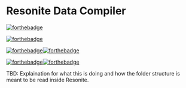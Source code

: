 #  Resonite Data Compiler

[![forthebadge](https://forthebadge.com/images/badges/license-mit.svg)](https://forthebadge.com)

[![forthebadge](https://forthebadge.com/images/badges/works-on-my-machine.svg)](https://forthebadge.com)

[![forthebadge](https://forthebadge.com/images/badges/60-percent-of-the-time-works-every-time.svg)](https://forthebadge.com)[![forthebadge](https://forthebadge.com/images/badges/built-with-resentment.svg)](https://forthebadge.com)

[![forthebadge](https://forthebadge.com/images/badges/compatibility-club-penguin.svg)](https://forthebadge.com)[![forthebadge](https://forthebadge.com/images/badges/contains-tasty-spaghetti-code.svg)](https://forthebadge.com)

TBD: Explaination for what this is doing and how the folder structure is meant to be read inside Resonite.
